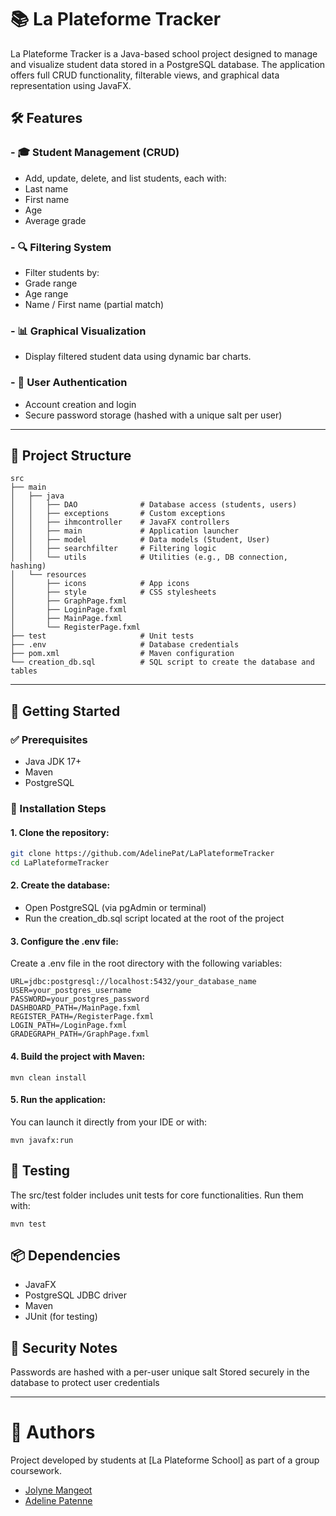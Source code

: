 # 📚 La Plateforme Tracker
La Plateforme Tracker is a Java-based school project designed to manage and visualize student data stored in a PostgreSQL database. The application offers full CRUD functionality, filterable views, and graphical data representation using JavaFX.
## 🛠 Features
### - 🎓 **Student Management (CRUD)**
  - Add, update, delete, and list students, each with:
  - Last name
  - First name
  - Age
  - Average grade
### - 🔍 **Filtering System**
  - Filter students by:
  - Grade range
  - Age range
  - Name / First name (partial match)
### - 📊 **Graphical Visualization**
  - Display filtered student data using dynamic bar charts.
### - 👤 **User Authentication**
  - Account creation and login
  - Secure password storage (hashed with a unique salt per user)
___
## 🧩 Project Structure
```
src
├── main
│   ├── java
│   │   ├── DAO              # Database access (students, users)
│   │   ├── exceptions       # Custom exceptions
│   │   ├── ihmcontroller    # JavaFX controllers
│   │   ├── main             # Application launcher
│   │   ├── model            # Data models (Student, User)
│   │   ├── searchfilter     # Filtering logic
│   │   └── utils            # Utilities (e.g., DB connection, hashing)
│   └── resources
│       ├── icons            # App icons
│       ├── style            # CSS stylesheets
│       ├── GraphPage.fxml
│       ├── LoginPage.fxml
│       ├── MainPage.fxml
│       └── RegisterPage.fxml
├── test                     # Unit tests
├── .env                     # Database credentials
├── pom.xml                  # Maven configuration
└── creation_db.sql          # SQL script to create the database and tables
```
___
## 🚀 Getting Started
### ✅ Prerequisites
- Java JDK 17+
- Maven
- PostgreSQL
### 🧪 Installation Steps
#### 1. Clone the repository:
```bash
git clone https://github.com/AdelinePat/LaPlateformeTracker
cd LaPlateformeTracker
```
#### 2. Create the database:
- Open PostgreSQL (via pgAdmin or terminal)
- Run the creation_db.sql script located at the root of the project
#### 3. Configure the .env file:
Create a .env file in the root directory with the following variables:
```
URL=jdbc:postgresql://localhost:5432/your_database_name
USER=your_postgres_username
PASSWORD=your_postgres_password
DASHBOARD_PATH=/MainPage.fxml
REGISTER_PATH=/RegisterPage.fxml
LOGIN_PATH=/LoginPage.fxml
GRADEGRAPH_PATH=/GraphPage.fxml
```

#### 4. Build the project with Maven:
```
mvn clean install
```
#### 5. Run the application:
You can launch it directly from your IDE or with:
```
mvn javafx:run
```
## 🧪 Testing
The src/test folder includes unit tests for core functionalities. Run them with:
```
mvn test
```
## 📦 Dependencies
- JavaFX
- PostgreSQL JDBC driver
- Maven
- JUnit (for testing)
## 🔐 Security Notes
Passwords are hashed with a per-user unique salt
Stored securely in the database to protect user credentials
____
# 👥 Authors
Project developed by students at [La Plateforme School] as part of a group coursework.
- [Jolyne Mangeot](https://github.com/jolyne-mangeot)
- [Adeline Patenne](https://github.com/AdelinePat) 
